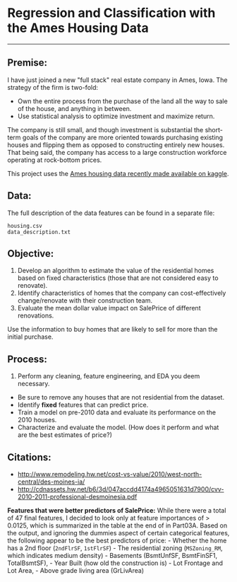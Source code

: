 # Regression and Classification with the Ames Housing Data

---

## Premise: 
I have just joined a new "full stack" real estate company in Ames, Iowa. The strategy of the firm is two-fold:
- Own the entire process from the purchase of the land all the way to sale of the house, and anything in between.
- Use statistical analysis to optimize investment and maximize return.

The company is still small, and though investment is substantial the short-term goals of the company are more oriented towards purchasing existing houses and flipping them as opposed to constructing entirely new houses. That being said, the company has access to a large construction workforce operating at rock-bottom prices.

This project uses the [Ames housing data recently made available on kaggle](https://www.kaggle.com/c/house-prices-advanced-regression-techniques).

## Data:
The full description of the data features can be found in a separate file:

    housing.csv
    data_description.txt

## Objective:
1. Develop an algorithm to estimate the value of the residential homes based on fixed characteristics (those that are not considered easy to renovate).
2. Identify characteristics of homes that the company can cost-effectively change/renovate with their construction team.
3. Evaluate the mean dollar value impact on SalePrice of different renovations.

Use the information to buy homes that are likely to sell for more than the initial purchase.

## Process:
1. Perform any cleaning, feature engineering, and EDA you deem necessary.
- Be sure to remove any houses that are not residential from the dataset.
- Identify **fixed** features that can predict price.
- Train a model on pre-2010 data and evaluate its performance on the 2010 houses.
- Characterize and evaluate the model. (How does it perform and what are the best estimates of price?)

## Citations:
- http://www.remodeling.hw.net/cost-vs-value/2010/west-north-central/des-moines-ia/
- http://cdnassets.hw.net/b6/3d/047accdd4174a4965051631d7900/cvv-2010-2011-professional-desmoinesia.pdf

**Features that were better predictors of SalePrice:**
While there were a total of 47 final features, I decided to look only at feature importances of > 0.0125, which is summarized in the table at the end of in Part03A. Based on the output, and ignoring the dummies aspect of certain categorical features, the following appear to be the best predictors of price:
    - Whether the home has a 2nd floor (`2ndFlrSF`, `1stFlrSF`)
    - The residential zoning (`MSZoning_RM`, which indicates medium density)
    - Basements (BsmtUnfSF, BsmtFinSF1, TotalBsmtSF),
    - Year Built (how old the construction is)
    - Lot Frontage and Lot Area,
    - Above grade living area (GrLivArea)
